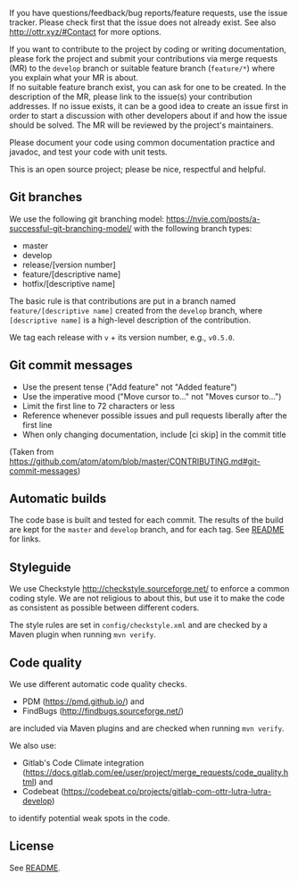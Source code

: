 If you have questions/feedback/bug reports/feature requests, use the 
issue tracker. Please check first that the issue does not already exist. 
See also http://ottr.xyz/#Contact for more options.

If you want to contribute to the project by coding or writing documentation, 
please fork the project and submit your contributions via merge requests (MR) to
the `develop` branch
or suitable feature branch (`feature/*`) where you explain what your MR is about.  
If no suitable feature branch exist, you can ask for one to be created.
In the description of the MR, please link to the issue(s) your contribution addresses. If no issue exists, it can be a good idea to create an issue first
in order to start a discussion with other developers about if and how the issue should be solved.
The MR will be reviewed by the project's maintainers.

Please document your code using common documentation practice and
javadoc, and test your code with unit tests.

This is an open source project; please be nice, respectful and
helpful.

## Git branches

We use the following git branching model:
https://nvie.com/posts/a-successful-git-branching-model/ with the
following branch types:

- master
- develop
- release/[version number]
- feature/[descriptive name]
- hotfix/[descriptive name]

The basic rule is that contributions are put in a branch named `feature/[descriptive name]` created from the `develop` branch, where `[descriptive name]` is a high-level description of the contribution. 

We tag each release with `v` + its version number, e.g., `v0.5.0`.

## Git commit messages

- Use the present tense ("Add feature" not "Added feature")
- Use the imperative mood ("Move cursor to..." not "Moves cursor to...")
- Limit the first line to 72 characters or less
- Reference whenever possible issues and pull requests liberally after the first line
- When only changing documentation, include [ci skip] in the commit title

(Taken from https://github.com/atom/atom/blob/master/CONTRIBUTING.md#git-commit-messages)

## Automatic builds

The code base is built and tested for each commit. The results of the build are
kept for the `master` and `develop` branch, and for each tag. See
[README](README.md) for links.

## Styleguide

We use Checkstyle http://checkstyle.sourceforge.net/ to enforce a
common coding style. We are not religious to about this, but use it to
make the code as consistent as possible between different coders.

The style rules are set in `config/checkstyle.xml` and are checked by a
Maven plugin when running `mvn verify`.

## Code quality

We use different automatic code quality checks.

- PDM (https://pmd.github.io/) and
- FindBugs (http://findbugs.sourceforge.net/)

are included via Maven plugins and are checked when running `mvn verify`.

We also use:

- Gitlab's Code Climate integration (https://docs.gitlab.com/ee/user/project/merge_requests/code_quality.html) and
- Codebeat (https://codebeat.co/projects/gitlab-com-ottr-lutra-lutra-develop)

to identify potential weak spots in the code.

## License

See [README](README.md).
